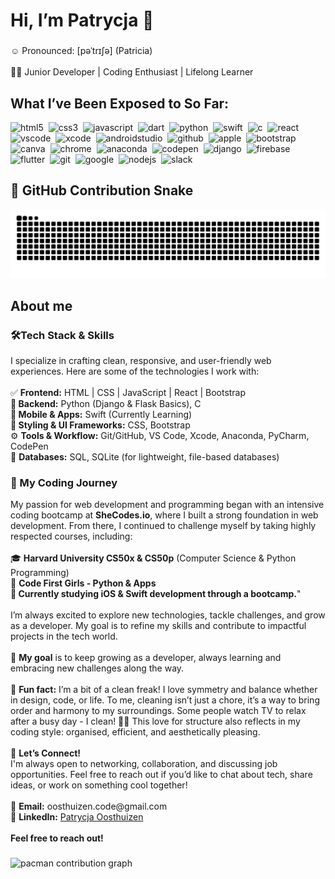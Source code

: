 <h1 align="left">Hi, I’m Patrycja 👋</h1>

###

<p align="left">☺️ Pronounced: [pəˈtrɪʃə] (Patricia)<br><br>👩‍💻 Junior Developer | Coding Enthusiast | Lifelong Learner</p>


###
<h2 align="left">What I’ve Been Exposed to So Far:</h2>

<p align="left">
  <img src="https://cdn.jsdelivr.net/gh/devicons/devicon/icons/html5/html5-original.svg" height="30" width="30" alt="html5" />&nbsp;
  <img src="https://cdn.jsdelivr.net/gh/devicons/devicon/icons/css3/css3-original.svg" height="30" width="30" alt="css3" />&nbsp;
  <img src="https://cdn.jsdelivr.net/gh/devicons/devicon/icons/javascript/javascript-original.svg" height="30" width="30" alt="javascript" />&nbsp;
  <img src="https://cdn.jsdelivr.net/gh/devicons/devicon/icons/dart/dart-original.svg" height="30" width="30" alt="dart" />&nbsp;
  <img src="https://cdn.jsdelivr.net/gh/devicons/devicon/icons/python/python-original.svg" height="30" width="30" alt="python" />&nbsp;
  <img src="https://cdn.jsdelivr.net/gh/devicons/devicon/icons/swift/swift-original.svg" height="30" width="30" alt="swift" />&nbsp;
  <img src="https://cdn.jsdelivr.net/gh/devicons/devicon/icons/c/c-original.svg" height="30" width="30" alt="c" />&nbsp;
  <img src="https://cdn.jsdelivr.net/gh/devicons/devicon/icons/react/react-original.svg" height="30" width="30" alt="react" />&nbsp;
  <img src="https://cdn.jsdelivr.net/gh/devicons/devicon/icons/vscode/vscode-original.svg" height="30" width="30" alt="vscode" />&nbsp;
  <img src="https://cdn.jsdelivr.net/gh/devicons/devicon/icons/xcode/xcode-original.svg" height="30" width="30" alt="xcode" />&nbsp;
  <img src="https://cdn.jsdelivr.net/gh/devicons/devicon/icons/androidstudio/androidstudio-original.svg" height="30" width="30" alt="androidstudio" />&nbsp;
  <img src="https://cdn.jsdelivr.net/gh/devicons/devicon/icons/github/github-original.svg" height="30" width="30" alt="github" />&nbsp;
  <img src="https://cdn.jsdelivr.net/gh/devicons/devicon/icons/apple/apple-original.svg" height="30" width="30" alt="apple" />&nbsp;
  <img src="https://cdn.jsdelivr.net/gh/devicons/devicon/icons/bootstrap/bootstrap-original.svg" height="30" width="30" alt="bootstrap" />&nbsp;
  <img src="https://cdn.jsdelivr.net/gh/devicons/devicon/icons/canva/canva-original.svg" height="30" width="30" alt="canva" />&nbsp;
  <img src="https://cdn.jsdelivr.net/gh/devicons/devicon/icons/chrome/chrome-original.svg" height="30" width="30" alt="chrome" />&nbsp;
  <img src="https://cdn.jsdelivr.net/gh/devicons/devicon/icons/anaconda/anaconda-original.svg" height="30" width="30" alt="anaconda" />&nbsp;
  <img src="https://cdn.jsdelivr.net/gh/devicons/devicon/icons/codepen/codepen-original.svg" height="30" width="30" alt="codepen" />&nbsp;
  <img src="https://cdn.jsdelivr.net/gh/devicons/devicon/icons/django/django-plain.svg" height="30" width="30" alt="django" />&nbsp;
  <img src="https://cdn.jsdelivr.net/gh/devicons/devicon/icons/firebase/firebase-plain.svg" height="30" width="30" alt="firebase" />&nbsp;
  <img src="https://cdn.jsdelivr.net/gh/devicons/devicon/icons/flutter/flutter-original.svg" height="30" width="30" alt="flutter" />&nbsp;
  <img src="https://cdn.jsdelivr.net/gh/devicons/devicon/icons/git/git-original.svg" height="30" width="30" alt="git" />&nbsp;
  <img src="https://cdn.jsdelivr.net/gh/devicons/devicon/icons/google/google-original.svg" height="30" width="30" alt="google" />&nbsp;
  <img src="https://cdn.jsdelivr.net/gh/devicons/devicon/icons/nodejs/nodejs-original.svg" height="30" width="30" alt="nodejs" />&nbsp;
  <img src="https://cdn.jsdelivr.net/gh/devicons/devicon/icons/slack/slack-original.svg" height="30" width="30" alt="slack" />
</p>



### 
<h2 align="left">🐍 GitHub Contribution Snake</h2>

![Snake animation](https://github.com/PatrycjaOosthuizen/PatrycjaOosthuizen/blob/main/dist/snake.svg)

###

###

<h2 align="left">About me</h2>

###

<p align="left"><h3>🛠️Tech Stack & Skills</h3>I specialize in crafting clean, responsive, and user-friendly web experiences. Here are some of the technologies I work with:<br><br>✅ <strong>Frontend:</strong> HTML | CSS | JavaScript | React | Bootstrap<br>🐍<strong> Backend:</strong> Python (Django & Flask Basics), C <br>📱<strong> Mobile & Apps:</strong> Swift (Currently Learning)<br>🎨<strong> Styling & UI Frameworks:</strong> CSS, Bootstrap<br>⚙️ <strong>Tools & Workflow:</strong> Git/GitHub, VS Code, Xcode, Anaconda, PyCharm, CodePen <br>💾 <strong>Databases:</strong> SQL, SQLite (for lightweight, file-based databases)<br><h3>🚀 My Coding Journey</h3> My passion for web development and programming began with an intensive coding bootcamp at <strong>SheCodes.io</strong>, where I built a strong foundation in web development. From there, I continued to challenge myself by taking highly respected courses, including:<br><br>🎓 <strong>Harvard University CS50x & CS50p</strong> (Computer Science & Python Programming)<br>🐍 <strong>Code First Girls - Python & Apps</strong><br>🍏<strong> Currently studying iOS & Swift development through a bootcamp.</strong>"<br><br>I’m always excited to explore new technologies, tackle challenges, and grow as a developer. My goal is to refine my skills and contribute to impactful projects in the tech world.<br><br>🎯 <strong>My goal</strong> is to keep growing as a developer, always learning and embracing new challenges along the way.<br><br>🎲 <strong>Fun fact:</strong> I’m a bit of a clean freak! I love symmetry and balance whether in design, code, or life. To me, cleaning isn’t just a chore, it’s a way to bring order and harmony to my surroundings. Some people watch TV to relax after a busy day - I clean! 🧼✨ This love for structure also reflects in my coding style: organised, efficient, and aesthetically pleasing.<br><br>🌟 <strong>Let’s Connect!</strong><br>I'm always open to networking, collaboration, and discussing job opportunities. Feel free to reach out if you’d like to chat about tech, share ideas, or work on something cool together!<br><br>📧 <strong>Email:</strong> oosthuizen.code@gmail.com<br>💼 <strong>LinkedIn:</strong> <a href="https://www.linkedin.com/in/patrycja-oosthuizen/">Patrycja Oosthuizen</a>
 <br><br><strong>Feel free to reach out!</strong></p>


<!---
PatrycjaOosthuizen/PatrycjaOosthuizen is a ✨ special ✨ repository because its `README.md` (this file) appears on your GitHub profile.
You can click the Preview link to take a look at your changes.
--->

###

<picture>
  <source media="(prefers-color-scheme: dark)" srcset="https://raw.githubusercontent.com/PatrycjaOosthuizen/PatrycjaOosthuizen/output/pacman-contribution-graph-dark.svg">
  <source media="(prefers-color-scheme: light)" srcset="https://raw.githubusercontent.com/PatrycjaOosthuizen/PatrycjaOosthuizen/output/pacman-contribution-graph.svg">
  <img alt="pacman contribution graph" src="https://raw.githubusercontent.com/PatrycjaOosthuizen/PatrycjaOosthuizen/output/pacman-contribution-graph.svg">
</picture>

###
